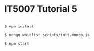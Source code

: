 # IT5007 Tutorial 5

<code>
$ npm install <br/>
$ mongo waitlist scripts/init.mongo.js <br/>
$ npm start
</code>
